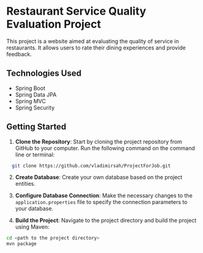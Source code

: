 # Restaurant Service Quality Evaluation Project

This project is a website aimed at evaluating the quality of service in restaurants. It allows users to rate their dining experiences and provide feedback.

## Technologies Used
- Spring Boot
- Spring Data JPA
- Spring MVC
- Spring Security

## Getting Started
1. **Clone the Repository**: Start by cloning the project repository from GitHub to your computer. Run the following command on the command line or terminal:

 ```bash
   git clone https://github.com/vladimirsah/ProjectForJob.git 
```
2. **Create Database**: Create your own database based on the project entities.

3. **Configure Database Connection**: Make the necessary changes to the `application.properties` file to specify the connection parameters to your database.

4. **Build the Project**: Navigate to the project directory and build the project using Maven:
```bash
cd <path to the project directory>
mvn package
